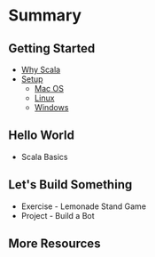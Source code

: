 # Summary

## Getting Started
* [Why Scala](introduction/whyscala.md)
* [Setup](setup/setup.md)
  * [Mac OS](setup/mac.md)
  * [Linux](setup/linux.md)
  * [Windows](setup/windows.md)

## Hello World
* Scala Basics

## Let's Build Something
* Exercise - Lemonade Stand Game
* Project - Build a Bot

## More Resources
